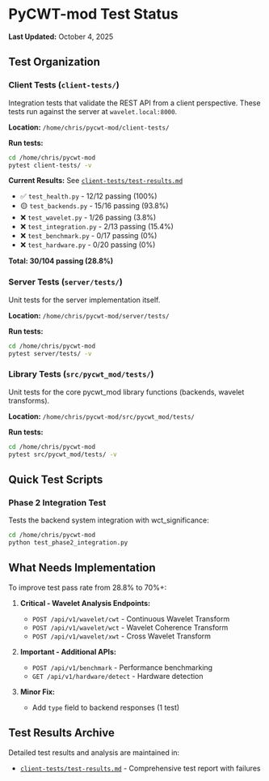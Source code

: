 # PyCWT-mod Test Status

**Last Updated:** October 4, 2025

## Test Organization

### Client Tests (`client-tests/`)
Integration tests that validate the REST API from a client perspective. These tests run against the server at `wavelet.local:8000`.

**Location:** `/home/chris/pycwt-mod/client-tests/`

**Run tests:**
```bash
cd /home/chris/pycwt-mod
pytest client-tests/ -v
```

**Current Results:** See [`client-tests/test-results.md`](client-tests/test-results.md)

- ✅ `test_health.py` - 12/12 passing (100%)
- 🟡 `test_backends.py` - 15/16 passing (93.8%)
- ❌ `test_wavelet.py` - 1/26 passing (3.8%)
- ❌ `test_integration.py` - 2/13 passing (15.4%)
- ❌ `test_benchmark.py` - 0/17 passing (0%)
- ❌ `test_hardware.py` - 0/20 passing (0%)

**Total: 30/104 passing (28.8%)**

### Server Tests (`server/tests/`)
Unit tests for the server implementation itself.

**Location:** `/home/chris/pycwt-mod/server/tests/`

**Run tests:**
```bash
cd /home/chris/pycwt-mod
pytest server/tests/ -v
```

### Library Tests (`src/pycwt_mod/tests/`)
Unit tests for the core pycwt_mod library functions (backends, wavelet transforms).

**Location:** `/home/chris/pycwt-mod/src/pycwt_mod/tests/`

**Run tests:**
```bash
cd /home/chris/pycwt-mod
pytest src/pycwt_mod/tests/ -v
```

## Quick Test Scripts

### Phase 2 Integration Test
Tests the backend system integration with wct_significance:
```bash
cd /home/chris/pycwt-mod
python test_phase2_integration.py
```

## What Needs Implementation

To improve test pass rate from 28.8% to 70%+:

1. **Critical - Wavelet Analysis Endpoints:**
   - `POST /api/v1/wavelet/cwt` - Continuous Wavelet Transform
   - `POST /api/v1/wavelet/wct` - Wavelet Coherence Transform
   - `POST /api/v1/wavelet/xwt` - Cross Wavelet Transform

2. **Important - Additional APIs:**
   - `POST /api/v1/benchmark` - Performance benchmarking
   - `GET /api/v1/hardware/detect` - Hardware detection

3. **Minor Fix:**
   - Add `type` field to backend responses (1 test)

## Test Results Archive

Detailed test results and analysis are maintained in:
- [`client-tests/test-results.md`](client-tests/test-results.md) - Comprehensive test report with failures
